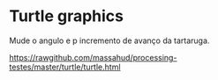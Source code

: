 Turtle graphics
===============

Mude o angulo e p incremento de avanço da tartaruga.

https://rawgithub.com/massahud/processing-testes/master/turtle/turtle.html

